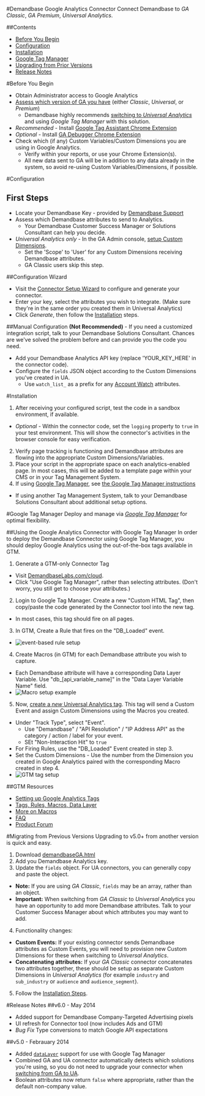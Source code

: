 #Demandbase Google Analytics Connector
Connect Demandbase to *GA Classic*, *GA Premium*, *Universal Analytics*.

##Contents
* [Before You Begin](https://github.com/demandbaselabs/demandbaselabs/tree/master/Google_Analytics#before-you-begin)
* [Configuration](https://github.com/demandbaselabs/demandbaselabs/tree/master/Google_Analytics#configuration)
* [Installation](https://github.com/demandbaselabs/demandbaselabs/tree/master/Google_Analytics#installation)
* [Google Tag Manager](https://github.com/demandbaselabs/demandbaselabs/tree/master/Google_Analytics#google-tag-manager)
* [Upgrading from Prior Versions](https://github.com/demandbaselabs/demandbaselabs/tree/master/Google_Analytics#migrating-from-previous-versions)
* [Release Notes](https://github.com/demandbaselabs/demandbaselabs/tree/master/Google_Analytics#release-notes)

#Before You Begin
* Obtain Administrator access to Google Analytics
* [Assess which version of GA you have](https://support.google.com/analytics/answer/4457764?hl=en) (either *Classic*, *Universal*, or *Premium*)
  * Demandbase highly recommends [switching to *Universal Analytics*](https://developers.google.com/analytics/devguides/collection/upgrade/) and using *Google Tag Manager* with this solution.
* *Recommended* - Install [Google Tag Assistant Chrome Extension](https://chrome.google.com/webstore/detail/tag-assistant-by-google/kejbdjndbnbjgmefkgdddjlbokphdefk?hl=en)
* *Optional* - Install [GA Debugger Chrome Extension](https://chrome.google.com/webstore/detail/google-analytics-debugger/jnkmfdileelhofjcijamephohjechhna?hl=en)
* Check which (if any) Custom Variables/Custom Dimensions you are using in Google Analytics.
  * Verify within your reports, or use your Chrome Extension(s).
  * All new data sent to GA will be in addition to any data already in the system, so avoid re-using Custom Variables/Dimensions, if possible.

#Configuration
## First Steps
* Locate your Demandbase Key - provided by [Demandbase Support](mailto:support@demandbase.com)
* Assess which Demandbase attributes to send to Analytics.
  * Your Demandbase Customer Success Manager or Solutions Consultant can help you decide.
* *Universal Analytics only* - In the GA Admin console, [setup Custom Dimensions](https://support.google.com/analytics/answer/2709829?hl=en&ref_topic=2709827).
  * Set the 'Scope' to 'User' for any Custom Dimensions receiving Demandbase attributes.
  * GA Classic users skip this step.

##Configuration Wizard
* Visit the [Connector Setup Wizard](http://demandbaselabs.com/cloud/) to configure and generate your connector.
* Enter your key, select the attributes you wish to integrate.  (Make sure they're in the same order you created them in Universal Analytics)
* Click *Generate*, then follow the [Installation](https://github.com/demandbaselabs/demandbaselabs/tree/master/Google_Analytics#installation) steps.

##Manual Configuration
**(Not Recommended)** - If you need a customized integration script, talk to your Demandbase Solutions Consultant.  Chances are we've solved the problem before and can provide you the code you need.
* Add your Demandbase Analytics API key (replace 'YOUR_KEY_HERE' in the connector code).
* Configure the `fields` JSON object according to the Custom Dimensions you've created in UA.
  * Use `watch_list_` as a prefix for any [Account Watch](http://demandbaselabs.com/docs/wiki/index.php?title=Account_Watch) attributes.

#Installation
1. After receiving your configured script, test the code in a sandbox environment, if available.
  * *Optional* - Within the connector code, set the `logging` property to `true` in your test environment.  This will show the connector's activities in the browser console for easy verification.
2. Verify page tracking is functioning and Demandbase attributes are flowing into the appropriate Custom Dimensions/Variables.
3. Place your script in the appropriate space on each analytics-enabled page.  In most cases, this will be added to a template page within your CMS or in your Tag Management System.
4. If using [Google Tag Manager](https://www.google.com/tagmanager/), see [the Google Tag Manager instructions](https://github.com/demandbaselabs/demandbaselabs/tree/master/Google_Analytics#google-tag-manager)
  * If using another Tag Management System, talk to your Demandbase Solutions Consultant about additional setup options.

#Google Tag Manager
Deploy and manage via [*Google Tag Manager*](https://www.google.com/tagmanager/) for optimal flexibility.

##Using the Google Analytics Connector with Google Tag Manager
In order to deploy the Demandbase Connector using Google Tag Manager, you should deploy Google Analytics using the out-of-the-box tags available in GTM.

1. Generate a GTM-only Connector Tag
  * Visit [DemandbaseLabs.com/cloud](http://demandbaselabs.com/cloud/).
  * Click "Use Google Tag Manager", rather than selecting attributes. (Don't worry, you still get to choose your attributes.)
2. Login to Google Tag Manager.  Create a new "Custom HTML Tag", then copy/paste the code generated by the Connector tool into the new tag.
  * In most cases, this tag should fire on all pages.
3. In GTM, Create a Rule that fires on the "DB_Loaded" event.
  * <img src="https://www.evernote.com/shard/s100/sh/21c0521a-e845-4bc2-a9e2-7da4cced8b41/eec213bd6bf19cfd05e5258bc90ddebf/deep/0/Screenshot%205/5/14,%2011:41%20AM.jpg" alt="event-based rule setup" />
4. Create Macros (in GTM) for each Demandbase attribute you wish to capture.
  * Each Demandbase attribute will have a corresponding Data Layer Variable.  Use "db_[api_variable_name]" in the "Data Layer Variable Name" field.
  * <img src="https://www.evernote.com/shard/s100/sh/3f2c5b4d-b07b-41d3-bddf-10204f8ef0c0/4387ce2e0851fc03a38574fa35d1f1b1/deep/0/Screenshot%205/5/14,%201:04%20PM.jpg" alt="Macro setup example"/>
5. Now, [create a *new* Universal Analytics tag](https://support.google.com/tagmanager/answer/3281379?hl=en).   This tag will send a Custom Event and assign Custom Dimensions using the Macros you created.
  * Under "Track Type", select "Event".
    * Use "Demandbase" / "API Resolution" / "IP Address API" as the category / action / label for your event.
    * SEt "Non-Interaction Hit" to `true`
  * For Firing Rules, use the "DB_Loaded" Event created in step 3.
  * Set the Custom Dimensions - Use the number from the Dimension you created in Google Analytics paired with the corresponding Macro created in step 4.
  * <img src="https://www.evernote.com/shard/s100/sh/e321d290-afef-4a41-b327-97a8b39fca8f/ebf52febf2f29032ee8d345490a3814e/deep/0/Screenshot%205/5/14,%201:29%20PM.jpg" alt="GTM tag setup" />

##GTM Resources

* [Setting up Google Analytics Tags](https://support.google.com/tagmanager/answer/3281379?hl=en)
* [Tags, Rules, Macros, Data Layer](https://support.google.com/tagmanager/answer/3284009?hl=en)
* [More on Macros](https://support.google.com/tagmanager/answer/2644341?hl=en)
* [FAQ](https://www.google.com/tagmanager/faq.html)
* [Product Forum](https://productforums.google.com/forum/#!forum/tag-manager)

#Migrating from Previous Versions
Upgrading to v5.0+ from another version is quick and easy.

1. Download [demandbaseGA.html](https://github.com/demandbaselabs/demandbaselabs/blob/master/Google_Analytics/demandbaseGA.html)
2. Add you Demandbase Analytics key.
3. Update the `fields` object.  For UA connectors, you can generally copy and paste the object.
  * **Note:** If you are using *GA Classic*, `fields` may be an array, rather than an object.
  * **Important:** When switching from *GA Classic* to *Universal Analytics* you have an opportunity to add more Demandbase attributes.  Talk to your Customer Success Manager about which attributes you may want to add.
4. Functionality changes:
  * **Custom Events:** If your existing connector sends Demandbase attributes as Custom Events, you will need to provision new Custom Dimensions for these when switching to *Universal Analytics*.
  * **Concatenating attributes:** If your *GA Classic* connector concatenates two attributes together, these should be setup as separate Custom Dimensions in *Universal Analytics* (for example `industry` and `sub_industry` or `audience` and `audience_segment`).
5. Follow the [Installation Steps](https://github.com/demandbaselabs/demandbaselabs/tree/master/Google_Analytics#installation).

#Release Notes
##v6.0 - May 2014
* Added support for Demandbase Company-Targeted Advertising pixels
* UI refresh for Connector tool (now includes Ads and GTM)
* *Bug Fix* Type conversions to match Google API expectations

##v5.0 - Febrauary 2014
* Added [`dataLayer`](https://developers.google.com/tag-manager/android/reference/com/google/tagmanager/DataLayer) support for use with Google Tag Manager
* Combined GA and UA connector automatically detects which solutions you're using, so you do not need to upgrade your connector when [switching from GA to UA](https://developers.google.com/analytics/devguides/collection/upgrade/).
* Boolean attributes now return `false` where appropriate, rather than the default non-company value.

